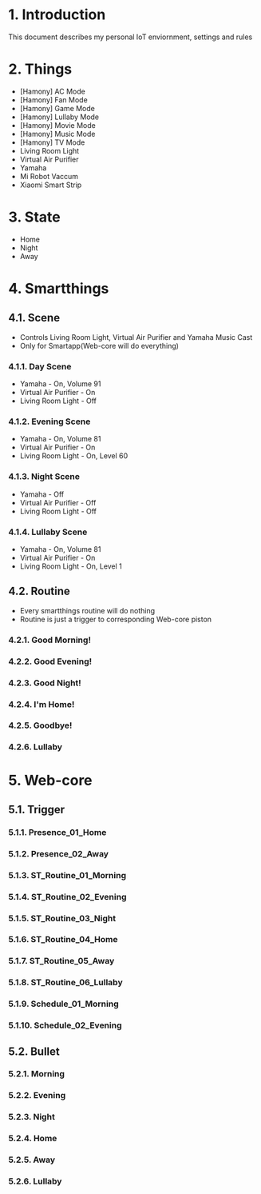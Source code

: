 # 1. Introduction
This document describes my personal IoT enviornment, settings and rules

# 2. Things
+ [Hamony] AC Mode
+ [Hamony] Fan Mode
+ [Hamony] Game Mode
+ [Hamony] Lullaby Mode
+ [Hamony] Movie Mode
+ [Hamony] Music Mode
+ [Hamony] TV Mode
+ Living Room Light
+ Virtual Air Purifier
+ Yamaha
+ Mi Robot Vaccum
+ Xiaomi Smart Strip

# 3. State
+ Home
+ Night
+ Away

# 4. Smartthings
## 4.1. Scene
- Controls Living Room Light, Virtual Air Purifier and Yamaha Music Cast
- Only for Smartapp(Web-core will do everything)

### 4.1.1. Day Scene
* Yamaha -  On, Volume 91
* Virtual Air Purifier - On
* Living Room Light - Off

### 4.1.2. Evening Scene
* Yamaha - On, Volume 81
* Virtual Air Purifier - On
* Living Room Light - On, Level 60

### 4.1.3. Night Scene
* Yamaha - Off
* Virtual Air Purifier - Off
* Living Room Light - Off

### 4.1.4. Lullaby Scene
* Yamaha - On, Volume 81
* Virtual Air Purifier - On
* Living Room Light - On, Level 1

## 4.2. Routine
- Every smartthings routine will do nothing
- Routine is just a trigger to corresponding Web-core piston

### 4.2.1. Good Morning!
### 4.2.2. Good Evening!
### 4.2.3. Good Night!
### 4.2.4. I'm Home!
### 4.2.5. Goodbye!
### 4.2.6. Lullaby

# 5. Web-core
## 5.1. Trigger
### 5.1.1. Presence_01_Home
### 5.1.2. Presence_02_Away
### 5.1.3. ST_Routine_01_Morning
### 5.1.4. ST_Routine_02_Evening
### 5.1.5. ST_Routine_03_Night
### 5.1.6. ST_Routine_04_Home
### 5.1.7. ST_Routine_05_Away
### 5.1.8. ST_Routine_06_Lullaby
### 5.1.9. Schedule_01_Morning
### 5.1.10. Schedule_02_Evening

## 5.2. Bullet
### 5.2.1. Morning
### 5.2.2. Evening
### 5.2.3. Night
### 5.2.4. Home
### 5.2.5. Away
### 5.2.6. Lullaby
